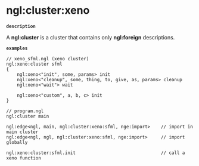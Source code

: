 # ngl:cluster:xeno

__`description`__

A **ngl:cluster<xeno>** is a cluster that contains only **ngl:foreign** descriptions.

__`examples`__

```ngl
// xeno_sfml.ngl (xeno cluster)
ngl:xeno:cluster sfml
{
    ngl:xeno<"init", some, params> init
    ngl:xeno<"cleanup", some, thing, to, give, as, params> cleanup
    ngl:xeno<"wait"> wait

    ngl:xeno<"custom", a, b, c> init
}

// program.ngl
ngl:cluster main

ngl:edge<ngl, main, ngl:cluster:xeno:sfml, nge:import>    // import in main cluster
ngl:edge<ngl, ngl, ngl:cluster:xeno:sfml, nge:import>     // import globally

ngl:xeno:cluster:sfml.init                                // call a xeno function
```